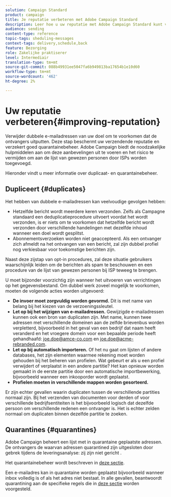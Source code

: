 ```yaml
---
solution: Campaign Standard
product: campaign
title: Je reputatie verbeteren met Adobe Campaign Standard
description: Leer hoe u uw reputatie met Adobe Campaign Standard kunt verbeteren door dubbele e-mailadressen en quarantines te beheren.
audience: sending
content-type: reference
topic-tags: sheduling-messages
context-tags: delivery,schedule,back
feature: Bezorging
role: Zakelijke praktiserer
level: Intermediair
translation-type: tm+mt
source-git-commit: 088b49931ee5047fa6b949813ba17654b1e10d60
workflow-type: tm+mt
source-wordcount: '462'
ht-degree: 2%

---
```



# Uw reputatie verbeteren{#improving-reputation}

Verwijder dubbele e-mailadressen van uw doel om te voorkomen dat de ontvangers uitputten. Deze stap beschermt uw verzendende reputatie en verzekert goed quarantainebeheer. Adobe Campaign biedt de noodzakelijke hulpmiddelen aan om deze aanbevelingen uit te voeren en het risico te vermijden om aan de lijst van gewezen personen door ISPs worden toegevoegd.

Hieronder vindt u meer informatie over duplicaat- en quarantainebeheer.

## Dupliceert {#duplicates}

Het hebben van dubbele e-mailadressen kan veelvoudige gevolgen hebben:
* Hetzelfde bericht wordt meerdere keren verzonden. Zelfs als Campagne standaard een deduplicatieprocedure uitvoert voordat het wordt verzonden, is er niets om te voorkomen dat hetzelfde bericht wordt verzonden door verschillende handelingen met dezelfde inhoud wanneer een doel wordt gesplitst.
* Abonnementsverzoeken worden niet geaccepteerd. Als een ontvanger zich afmeldt na het ontvangen van een bericht, zal zijn dubbel profiel nog verkiesbaar voor toekomstige berichten zijn.

Naast deze zijstap van opt-in procedures, zal deze situatie gebruikers waarschijnlijk leiden om de berichten als spam te beschouwen en een procedure van de lijst van gewezen personen bij ISP teweeg te brengen.

U moet bijzonder voorzichtig zijn wanneer het uitvoeren van verrichtingen op het gegevensbestand. Om dubbel werk zoveel mogelijk te voorkomen, moeten de volgende acties worden uitgevoerd:
* **De invoer moet zorgvuldig worden gevormd.** Dit is met name van belang bij het kiezen van de verzoeningssleutel.
* **Let op bij het wijzigen van e-mailadressen.** Gewijzigde e-mailadressen kunnen ook een bron van duplicaten zijn. Met name, kunnen twee adressen met verschillende domeinen aan de zelfde brievenbus worden verpletterd, bijvoorbeeld in het geval van een bedrijf dat naam heeft veranderd en het vroegere domein voor een bepaalde periode heeft gehandhaafd: joe.doe@amce-co.com en joe.doe@acme-rebranded.com.
* **Let op bij automatisch importeren.** Of het nu gaat om lijsten of andere databases, het zijn elementen waarmee rekening moet worden gehouden bij het beheren van profielen. Wat gebeurt er als u een profiel verwijdert of verplaatst in een andere partitie? Het kan opnieuw worden gemaakt in de eerste partitie door een automatische importbewerking, bijvoorbeeld wanneer een inkooporder wordt geplaatst.
* **Profielen moeten in verschillende mappen worden gesorteerd.**

Er zijn echter gevallen waarin duplicaten tussen de verschillende partities normaal zijn. Bij het verzenden van documenten voor derden of voor verschillende bedrijfsentiteiten is het bijvoorbeeld logisch dat dezelfde persoon om verschillende redenen een ontvanger is. Het is echter zelden normaal om duplicaten binnen dezelfde partitie te zoeken.

## Quarantines {#quarantines}

Adobe Campaign beheert een lijst met in quarantaine geplaatste adressen. De ontvangers de waarvan adressen quarantined zijn uitgesloten door gebrek tijdens de leveringsanalyse: zij zijn niet gericht .

Het quarantainebeheer wordt beschreven in [deze sectie](../../sending/using/understanding-quarantine-management.md).

Een e-mailadres kan in quarantaine worden geplaatst bijvoorbeeld wanneer inbox volledig is of als het adres niet bestaat. In alle gevallen, beantwoordt quarantining aan de specifieke regels die in [deze sectie](../../sending/using/understanding-quarantine-management.md#conditions-for-sending-an-address-to-quarantine) worden voorgesteld.
